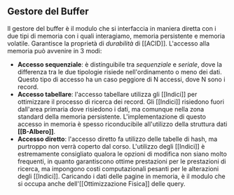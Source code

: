 ## Gestore del Buffer
Il gestore del buffer è il modulo che si interfaccia in maniera diretta con i due tipi di memoria con i quali interagiamo, memoria persistente e memoria volatile.
Garantisce la proprietà di *durabilità* di [[ACID]].
L'accesso alla memoria può avvenire in 3 modi:
- **Accesso sequenziale**: è distinguibile tra *sequenziale* e *seriale*, dove la differenza tra le due tipologie risiede nell'ordinamento o meno dei dati. Questo tipo di accesso ha un caso peggiore di N accessi, dove N sono i record.
- **Accesso tabellare**: l'accesso tabellare utilizza gli [[Indici]] per ottimizzare il processo di ricerca dei record. Gli [[Indici]] risiedono fuori dall'area primaria dove risiedono i dati, ma comunque nella zona standard della memoria persistente.
  L'implementazione di questo accesso in memoria è spesso riconducibile all'utilizzo della struttura dati **[[B-Albero]]**.
- **Accesso diretto**: l'accesso diretto fa utilizzo delle tabelle di hash, ma purtroppo non verrà coperto dal corso.
L'utilizzo degli [[Indici]] è estremamente consigliato qualora le opzioni di modifica non siano molto frequenti, in quanto garantiscono ottime prestazioni per le prestazioni di ricerca, ma impongono costi computazionali pesanti per le alterazioni degli [[Indici]].
Caricando i dati delle pagine in memoria, è il modulo che si occupa anche dell'[[Ottimizzazione Fisica]] delle query.